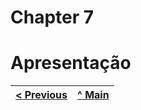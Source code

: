 # Chapter 7
# Apresentação

| [< Previous](C6.md) | [^ Main](../README.md) |
|:----------------------------------:|:----------------------------------:|
